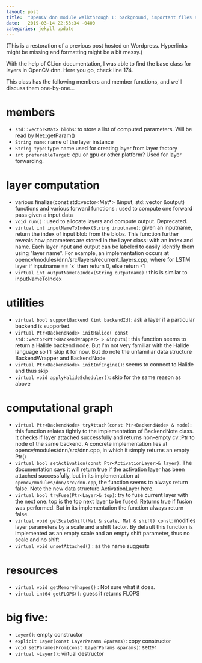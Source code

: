 ```yaml
---
layout: post
title:  "OpenCV dnn module walkthrough 1: background, important files and classes"
date:   2019-03-14 22:53:34 -0400
categories: jekyll update
---
```

(This is a restoration of a previous post hosted on Wordpress. Hyperlinks might be missing and formatting might be a bit messy.)

With the help of CLion documentation, I was able to find the base class for layers in OpenCV dnn. Here you go, check line 174. 

This class has the following members and member functions, and we'll discuss them one-by-one...

# members

- `std::vector<Mat> blobs`: to store a list of computed parameters. Will be read by Net::getParam()
- `String name`: name of the layer instance
- `String type`: type name used for creating layer from layer factory
- `int preferableTarget`: cpu or gpu or other platform? Used for layer forwarding.

# layer computation

- various finalize(const std::vector<Mat*> &input, std::vector<Mat> &output) functions and various forward functions : used to compute one forward pass given a input data
- `void run()` : used to allocate layers and compute output. Deprecated.
- `virtual int inputNameToIndex(String inputname)`: given an inputname, return the index of input blob from the blobs. This function further reveals how parameters are stored in the Layer class: with an index and name. Each layer input and output can be labeled to easily identify them using "layer name". For example, an implementation occurs at opencv/modules/dnn/src/layers/recurrent_layers.cpp, where for LSTM layer if inputname == 'x' then return 0, else return -1
- `virtual int outputNameToIndex(String outputname)` : this is similar to inputNameToIndex

# utilities

- `virtual bool supportBackend (int backendId)`: ask a layer if a particular backend is supported.
- `virtual Ptr<BackendNode> initHalide( const std::vector<Ptr<BackendWrapper> > &inputs)`: this function seems to return a Halide backend node. But I'm not very familiar with the Halide language so I'll skip it for now. But do note the unfamiliar data structure BackendWrapper and BackendNode
- `virtual Ptr<BackendNode> initInfEngine()`: seems to connect to Halide and thus skip
- `virtual void applyHalideScheduler()`: skip for the same reason as above

# computational graph

- `virtual Ptr<BackendNode> tryAttach(const Ptr<BackendNode> & node)`: this function relates tightly to the implementation of BackendNote class. It checks if layer attached successfully and returns non-empty cv::Ptr to node of the same backend. A concrete implementation lies at opencv/modules/dnn/src/dnn.cpp, in which it simply returns an empty Ptr<BackendNote>()
- `virtual bool setActivation(const Ptr<ActivationLayer>& layer)`. The documentation says it will return true if the activation layer has been attached successfully, but in its implementation at `opencv/modules/dnn/src/dnn.cpp`, the function seems to always return false. Note the new data structure ActivationLayer here.
- `virtual bool tryFuse(Ptr<Layer>& top)`: try to fuse current layer with the next one. top is the top next layer to be fused. Returns true if fusion was performed. But in its implementation the function always return false.
- `virtual void getScaleShift(Mat & scale, Mat & shift) const`: modifies layer parameters by a scale and a shift factor. By default this function is implemented as an empty scale and an empty shift parameter, thus no scale and no shift
- `virtual void unsetAttached()` : as the name suggests

# resources

- `virtual void getMemoryShapes()` : Not sure what it does.
- `virtual int64 getFLOPS()`: guess it returns FLOPS

# big five:

- `Layer()`: empty constructor
- `explicit Layer(const LayerParams &params)`: copy constructor
- `void setParamesFrom(const LayerParams &params)`: setter
- `virtual ~Layer()`: virtual destructor
 